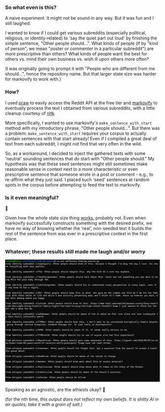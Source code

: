 ### So what even is this?

A naive experiment. It might not be sound in any way. But it was fun and I still laughed.


I wanted to know if I could get various subreddits (especially political, religious,
or identity-related) to 'say the quiet part out loud' by finishing the simple sentence,
"Other people should...". What kinds of people (if by "kind of person", we mean
"poster or commenter in a particular subreddit") are more prescriptive than others? What
kinds of people want the best for others vs. mind their own business vs. wish ill
upon others more often?

(I was originally going to prompt it with "People who are different from me should...", hence
the repository name. But that larger state size was harder for markovify to work with.)


### How?

I used [praw](https://praw.readthedocs.io/en/stable/getting_started/quick_start.html)
to easily access the Reddit API at the free tier and
[markovify](https://pypi.org/project/markovify/#basic-usage)
to eventually process the text I obtained from various subreddits, with a little
cleanup courtesy of [nltk](https://www.nltk.org/api/nltk.tokenize.sent_tokenize.html).

More specifically, I wanted to use markovify's `make_sentence_with_start` method with
my introductory phrase, "Other people should...". But there was a problem:
`make_sentence_with_start` requires your corpus to actually contain sentences with
that start already! Even if I compiled a great deal of text from each subreddit,
I might not find that very often in the wild.

So, as a workaround, I decided to inject the gathered texts with some 'neutral' sounding
sentences that _do_ start with "Other people should." My hypothesis was that these
seed sentences might still sometimes make reasonable sense in context next
to a more characteristic or even prescriptive sentence that someone
wrote in a post or comment - e.g., to re-affirm what they just said.
I placed such 'seed' sentences at random spots in the corpus before attempting to
feed the text to markovify.



### Is it even meaningful?

🌚

Given how the whole state size thing [works](https://healeycodes.com/generating-text-with-markov-chains),
probably not. Even when markovify successfully constructs something with the desired
prefix, we have no way of knowing whether the 'real', non-seeded text it builds the
rest of the sentence from was ever in a prescriptive context in the first place.


### Whatever; these results still made me laugh and/or worry

![Sample output](images/sample_output.png)

Speaking as an agnostic, are the athiests okay? 🤣

(for the nth time, _this output does not reflect my own beliefs. It is shitty AI in
air quotes; take it with a grain of salt._)
